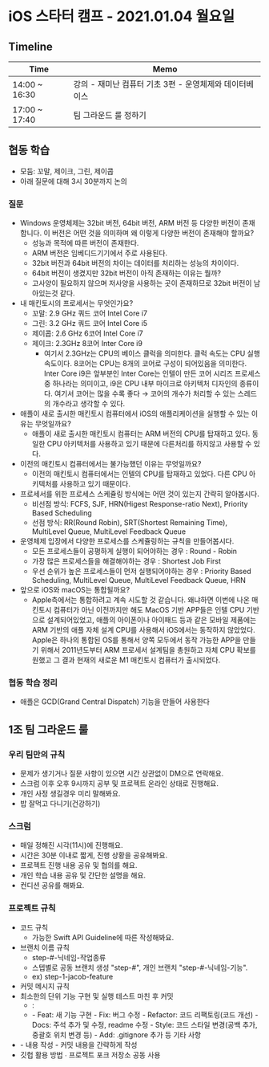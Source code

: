 # iOS 스타터 캠프 - 2021.01.04 월요일

## Timeline

Time          | Memo 
------------- | ------
14:00 ~ 16:30 | 강의 - 재미난 컴퓨터 기초 3편 - 운영체제와 데이터베이스
17:00 ~ 17:40 | 팀 그라운드 룰 정하기


## 협동 학습

- 모둠: 꼬말, 제이크, 그린, 제이콥
- 아래 질문에 대해 3시 30분까지 논의

### 질문

- Windows 운영체제는 32bit 버전, 64bit 버전, ARM 버전 등 다양한 버전이 존재합니다. 이 버전은 어떤 것을 의미하며 왜 이렇게 다양한 버전이 존재해야 할까요?
    - 성능과 목적에 따른 버전이 존재한다. 
    - ARM 버전은 임베디드기기에서 주로 사용된다.
    - 32bit 버전과 64bit 버전의 차이는 데이터를 처리하는 성능의 차이이다.
    - 64bit 버전이 생겼지만 32bit 버전이 아직 존재하는 이유는 뭘까?
    - 고사양이 필요하지 않으며 저사양을 사용하는 곳이 존재하므로 32bit 버전이 남아있는것 같다. 
- 내 매킨토시의 프로세서는 무엇인가요?
    - 꼬말: 2.9 GHz 쿼드 코어 Intel Core i7
    - 그린: 3.2 GHz 쿼드 코어 Intel Core i5
    - 제이콥: 2.6 GHz 6코어 Intel Core i7
    - 제이크: 2.3GHz 8코어 Inter Core i9
        - 여기서 2.3GHz는 CPU의 베이스 클럭을 의미한다. 클럭 속도는 CPU 실행 속도이다. 8코어는 CPU는 8개의 코어로 구성이 되어있음을 의미한다. Inter Core i9은 앞부분인 Inter Core는 인텔이 만든 코어 시리즈 프로세스 중 하나라는 의미이고, i9은 CPU 내부 마이크로 아키텍처 디자인의 종류이다. 여기서 코어는 많을 수록 좋다 → 코어의 개수가 처리할 수 있는 스레드의 개수라고 생각할 수 있다.
- 애플이 새로 출시한 매킨토시 컴퓨터에서 iOS의 애플리케이션을 실행할 수 있는 이유는 무엇일까요?
    - 애플이 새로 출시한 매킨토시 컴퓨터는 ARM 버전의 CPU를 탑재하고 있다. 동일한 CPU 아키텍처를 사용하고 있기 때문에 다른처리를 하지않고 사용할 수 있다.
- 이전의 매킨토시 컴퓨터에서는 불가능했던 이유는 무엇일까요?
    - 이전의 매킨토시 컴퓨터에서는 인텔의 CPU를 탑재하고 있었다. 다른 CPU 아키텍처를 사용하고 있기 때문이다.
- 프로세서를 위한 프로세스 스케쥴링 방식에는 어떤 것이 있는지 간략히 알아봅시다.
    - 비선점 방식: FCFS, SJF, HRN(Higest Response-ratio Next), Priority Based Scheduling
    - 선점 방식: RR(Round Robin), SRT(Shortest Remaining Time), MultiLevel Queue, MultiLevel Feedback Queue
- 운영체제 입장에서 다양한 프로세스를 스케쥴링하는 규칙을 만들어봅시다.
    - 모든 프로세스들이 공평하게 실행이 되어야하는 경우 : Round - Robin
    - 가장 많은 프로세스들을 해결해야하는 경우 : Shortest Job First
    - 우선 순위가 높은 프로세스들이 먼저 실행되어야하는 경우 : Priority Based Scheduling, MultiLevel Queue, MultiLevel Feedback Queue, HRN
- 앞으로 iOS와 macOS는 통합될까요?
    - Apple측에서는 통합하려고 계속 시도할 것 같습니다. 왜냐하면 이번에 나온 매킨토시 컴퓨터가 아닌 이전까지만 해도 MacOS 기반 APP들은 인텔 CPU 기반으로 설계되어있었고, 애플의 아이폰이나 아이패드 등과 같은 모바일 제품에는 ARM 기반의 애플 자체 설계 CPU를 사용해서 iOS에서는 동작하지 않았었다. Apple은 하나의 통합된 OS를 통해서 양쪽 모두에서 동작 가능한 APP을 만들기 위해서 2011년도부터 ARM 프로세서 설계팀을 총원하고 자체 CPU 확보를 원했고 그 결과 현재의 새로운 M1 매킨토시 컴퓨터가 출시되었다.

### 협동 학습 정리

- 애플은 GCD(Grand Central Dispatch) 기능을 만들어 사용한다


## 1조 팀 그라운드 룰

### 우리 팀만의 규칙

- 문제가 생기거나 질문 사항이 있으면 시간 상관없이 DM으로 연락해요.
- 스크럼 이후 오후 9시까지 공부 및 프로젝트 온라인 상태로 진행해요.
- 개인 사정 생길경우 미리 말해봐요.
- 밥 잘먹고 다니기(건강하기)

### 스크럼

- 매일 정해진 시각(11시)에 진행해요.
- 시간은 30분 이내로 짧게, 진행 상황을 공유해봐요.
- 프로젝트 진행 내용 공유 및 협의를 해요.
- 개인 학습 내용 공유 및 간단한 설명을 해요.
- 컨디션 공유를 해봐요.

### 프로젝트 규칙

- 코드 규칙
    - 가능한 Swift API Guideline에 따른 작성해봐요.
- 브랜치 이름 규칙
    - step-#-닉네임-작업종류
    - 스텝별로 공동 브랜치 생성 "step-#", 개인 브랜치 "step-#-닉네임-기능".
    - ex) step-1-jacob-feature
- 커밋 메시지 규칙
- 최소한의 단위 기능 구현 및 실행 테스트 마친 후 커밋
    - <type>: <contents>
    - <type>
        - Feat: 새 기능 구현
        - Fix: 버그 수정
        - Refactor: 코드 리팩토링(코드 개선)
        - Docs: 주석 추가 및 수정, readme 수정
        - Style: 코드 스타일 변경(공백 추가, 중괄호 위치 변경 등)
        - Add: .gitignore 추가 등 기타 사항
- <contents>
    - 내용 작성
    - 커밋 내용을 간략하게 작성
- 깃헙 활용 방법
    ∙ 프로젝트 포크 저장소 공동 사용